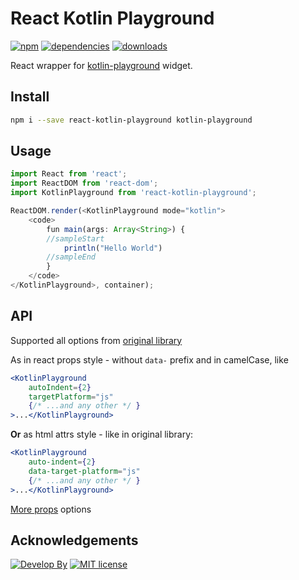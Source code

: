 # React Kotlin Playground

[![npm][npm]][npm-url]
[![dependencies](https://img.shields.io/david/zoobestik/react-kotlin-playground.svg)](https://david-dm.org/zoobestik/react-kotlin-playground)
[![downloads](https://img.shields.io/npm/dm/react-kotlin-playground.svg)](http://npm-stats.com/~packages/react-kotlin-playground)

React wrapper for [kotlin-playground](https://github.com/JetBrains/kotlin-playground#options) widget.

## Install

```bash
npm i --save react-kotlin-playground kotlin-playground
```

## Usage

```js
import React from 'react';
import ReactDOM from 'react-dom';
import KotlinPlayground from 'react-kotlin-playground';

ReactDOM.render(<KotlinPlayground mode="kotlin">
    <code>
        fun main(args: Array<String>) {
        //sampleStart
            println("Hello World")
        //sampleEnd
        }
    </code>
</KotlinPlayground>, container);
```

## API

Supported all options from [original library](https://github.com/JetBrains/kotlin-playground#options)

As in react props style - without `data-` prefix and in camelCase, like

```jsx
<KotlinPlayground
    autoIndent={2}
    targetPlatform="js"
    {/* ...and any other */ }
>...</KotlinPlayground>
```

**Or** as html attrs style - like in original library:

```jsx
<KotlinPlayground
    auto-indent={2}
    data-target-platform="js"
    {/* ...and any other */ }
>...</KotlinPlayground>
```

[More props](es/index.js#L98) options

## Acknowledgements

[![Develop By](https://img.shields.io/badge/develop%20by-zoobestik-blue.svg?style=flat)](https://ru.linkedin.com/in/kbchernenko) [![MIT license](https://img.shields.io/badge/license-MIT-brightgreen.svg)](http://opensource.org/licenses/MIT)

[npm]: https://img.shields.io/npm/v/react-kotlin-playground.svg
[npm-url]: https://npmjs.com/package/react-kotlin-playground
[node]: https://img.shields.io/node/v/react-kotlin-playground.svg
[node-url]: https://nodejs.org
[deps]: https://david-dm.org/zoobestik/react-kotlin-playground.svg
[deps-url]: https://david-dm.org/zoobestik/react-kotlin-playground
[tests]: http://img.shields.io/travis/zoobestik/react-kotlin-playground.svg
[tests-url]: https://travis-ci.org/zoobestik/react-kotlin-playground
[cover]: https://coveralls.io/repos/github/zoobestik/react-kotlin-playground/badge.svg
[cover-url]: https://coveralls.io/github/zoobestik/react-kotlin-playground
